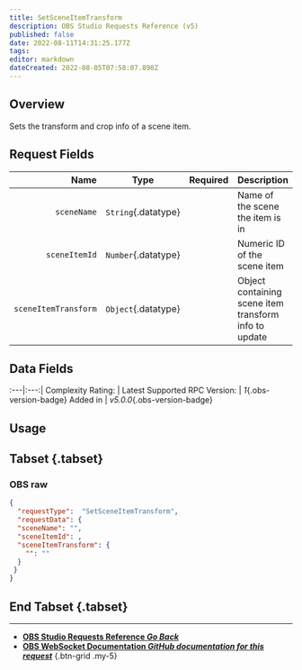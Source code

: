 ```yaml
---
title: SetSceneItemTransform
description: OBS Studio Requests Reference (v5)
published: false
date: 2022-08-11T14:31:25.177Z
tags: 
editor: markdown
dateCreated: 2022-08-05T07:58:07.898Z
---
```


## Overview
Sets the transform and crop info of a scene item.

## Request Fields
Name | Type | Required| Description |
----:|:----:|:-------:|:------------|
`sceneName` | `String`{.datatype} | <i class="mdi mdi-check-bold"></i> | Name of the scene the item is in
`sceneItemId` | `Number`{.datatype} | <i class="mdi mdi-check-bold"></i> | Numeric ID of the scene item | `>= 0`{.datatype}
`sceneItemTransform` | `Object`{.datatype} | <i class="mdi mdi-check-bold"></i> | Object containing scene item transform info to update

## Data Fields
:---|:---:|
Complexity Rating: | <span class="stars stars--3"></span>
Latest Supported RPC Version: | *1*{.obs-version-badge}
Added in | *v5.0.0*{.obs-version-badge}

## Usage
## Tabset {.tabset}
### OBS raw
```json
{
  "requestType":  "SetSceneItemTransform",
  "requestData": {
  "sceneName": "",
  "sceneItemId": ,
  "sceneItemTransform": {
    "": ""
  }
 }
}
```
## End Tabset {.tabset}

---

- [<i class="mdi mdi-chevron-left"></i>**OBS Studio Requests Reference *Go Back***](/en/Broadcasters/OBS/Requests)
- [<i class="mdi mdi-github"></i> **OBS WebSocket Documentation *GitHub documentation for this request***](https://github.com/obsproject/obs-websocket/blob/master/docs/generated/protocol.md#setsceneitemtransform)
{.btn-grid .my-5}